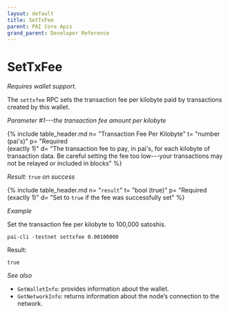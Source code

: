 ```yaml
---
layout: default
title: SetTxFee
parent: PAI Core Apis
grand_parent: Developer Reference
---
```


SetTxFee
=======================

*Requires wallet support.*

The `settxfee` RPC sets the transaction fee per kilobyte paid by transactions created by this wallet.

*Parameter #1---the transaction fee amount per kilobyte*

{% include table_header.md
  n= "Transaction Fee Per Kilobyte"
  t= "number (pai's)"
  p= "Required<br>(exactly 1)"
  d= "The transaction fee to pay, in pai's, for each kilobyte of transaction data.  Be careful setting the fee too low---your transactions may not be relayed or included in blocks"
%}

*Result: `true` on success*

{% include table_header.md
  n= "`result`"
  t= "bool (true)"
  p= "Required<br>(exactly 1)"
  d= "Set to `true` if the fee was successfully set"
%}

*Example*

Set the transaction fee per kilobyte to 100,000 satoshis.

```
pai-cli -testnet settxfee 0.00100000
```

Result:

```
true
```

*See also*

* `GetWalletInfo`: provides information about the wallet.
* `GetNetworkInfo`: returns information about the node’s connection to the network.

